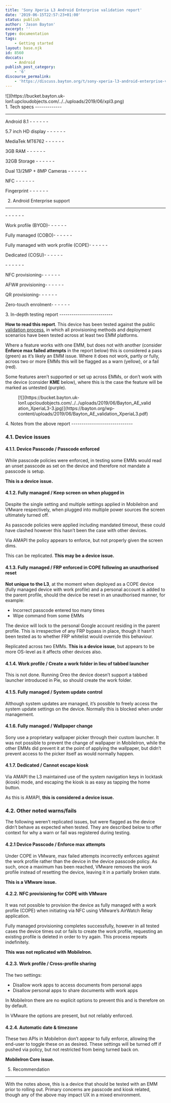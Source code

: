 ```yaml
---
title: 'Sony Xperia L3 Android Enterprise validation report'
date: '2019-06-15T22:57:23+01:00'
status: publish
author: 'Jason Bayton'
excerpt: ''
type: documentation
tags: 
    - Getting started
layout: base.njk
id: 8560
doccats:
    - Android
publish_post_category:
    - '6'
discourse_permalink:
    - 'https://discuss.bayton.org/t/sony-xperia-l3-android-enterprise-validation-report/304'
---
```

<div class="wp-block-image">![](https://bucket.bayton.uk-lon1.upcloudobjects.com/../../uploads/2019/06/xpl3.png)</div>1. Tech specs
-------------

- - - - - -

Android 8.1 - - - - - -

5.7 inch HD display - - - - - -

MediaTek MT6762 - - - - - -

3GB RAM - - - - - -

32GB Storage - - - - - -

Dual 13/2MP + 8MP Cameras - - - - - -

 NFC - - - - - -

 Fingerprint - - - - - -

2. Android Enterprise support
-----------------------------

<div class="wp-block-columns has-2-columns"><div class="wp-block-column">- - - - - -

 Work profile (BYOD)- - - - - -

 Fully managed (COBO)- - - - - -

 Fully managed with work profile (COPE)- - - - - -

 Dedicated (COSU)- - - - - -

</div><div class="wp-block-column">- - - - - -

 NFC provisioning- - - - - -

 AFW# provisioning- - - - - -

 QR provisioning- - - - - -

 Zero-touch enrolment- - - - - -

</div></div>3. In-depth testing report
--------------------------

**How to read this report**. This device has been tested against the public [validation process](https://bayton.org/docs/enterprise-mobility/android/android-enterprise-device-support/validation-process-and-information/), in which all provisioning methods and deployment scenarios have been tested across at least two EMM platforms.

Where a feature works with one EMM, but does not with another (consider **Enforce max failed attempts** in the report below) this is considered a pass (green) as it’s likely an EMM issue. Where it does not work, partly or fully, across two or more EMMs this will be flagged as a warn (yellow), or a fail (red).

Some features aren’t supported or set up across EMMs, or don’t work with the device (consider **KME** below), where this is the case the feature will be marked as untested (purple).

<figure class="wp-block-image">[![](https://bucket.bayton.uk-lon1.upcloudobjects.com/../../uploads/2019/06/Bayton_AE_validation_XperiaL3-3.jpg)](https://bayton.org/wp-content/uploads/2019/06/Bayton_AE_validation_XperiaL3.pdf)</figure>4. Notes from the above report
------------------------------

### 4.1. Device issues

#### 4.1.1. Device Passcode / Passcode enforced 

While passcode policies were enforced, in testing some EMMs would read an unset passcode as set on the device and therefore not mandate a passcode is setup.

**This is a device issue.**

#### 4.1.2. Fully managed / Keep screen on when plugged in

Despite the single setting and multiple settings applied in MobileIron and VMware respectively, when plugged into multiple power sources the screen ultimately turned off.

As passcode policies were applied including mandated timeout, these could have clashed however this hasn’t been the case with other devices.

Via AMAPI the policy appears to enforce, but not properly given the screen dims.

This can be replicated. **This may be a device issue.**

#### 4.1.3. Fully managed / FRP enforced in COPE following an unauthorised reset

**Not unique to the L3**, at the moment when deployed as a COPE device (fully managed device with work profile) and a personal account is added to the parent profile, should the device be reset in an unauthorised manner, for example:

- Incorrect passcode entered too many times
- Wipe command from some EMMs

The device will lock to the personal Google account residing in the parent profile. This is irrespective of any FRP bypass in place, though it hasn’t been tested as to whether FRP whitelist would override this behaviour.

Replicated across two EMMs. **This is a device issue**, but appears to be more OS-level as it affects other devices also.

#### 4.1.4. Work profile / Create a work folder in lieu of tabbed launcher

This is not done. Running Oreo the device doesn’t support a tabbed launcher introduced in Pie, so should create the work folder.

#### 4.1.5. Fully managed / System update control

Although system updates are managed, it’s possible to freely access the system update settings on the device. Normally this is blocked when under management.

#### 4.1.6. Fully managed / Wallpaper change

Sony use a proprietary wallpaper picker through their custom launcher. It was not possible to prevent the change of wallpaper in MobileIron, while the other EMMs did prevent it at the point of applying the wallpaper, but didn’t prevent access to the picker itself as would normally happen.

#### 4.1.7. Dedicated / Cannot escape kiosk

Via AMAPI the L3 maintained use of the system navigation keys in locktask (kiosk) mode, and escaping the kiosk is as easy as tapping the home button.

As this is AMAPI, **this is considered a device issue.**

### 4.2. Other noted warns/fails

The following weren’t replicated issues, but were flagged as the device didn’t behave as expected when tested. They are described below to offer context for why a warn or fail was registered during testing.

#### 4.2.1 Device Passcode / Enforce max attempts

Under COPE in VMware, max failed attempts incorrectly enforces against the work profile rather than the device in the device passcode policy. As such, once a maximum has been reached, VMware removes the work profile instead of resetting the device, leaving it in a partially broken state.

**This is a VMware issue.**

#### 4.2.2. NFC provisioning for COPE with VMware

It was not possible to provision the device as fully managed with a work profile (COPE) when initiating via NFC using VMware’s AirWatch Relay application.

Fully managed provisioning completes successfully, however in all tested cases the device times out or fails to create the work profile, requesting an existing profile is deleted in order to try again. This process repeats indefinitely.

**This was not replicated with MobileIron.**

#### 4.2.3. Work profile / Cross-profile sharing

The two settings:

- Disallow work apps to access documents from personal apps
- Disallow personal apps to share documents with work apps

In MobileIron there are no explicit options to prevent this and is therefore on by default.

In VMware the options are present, but not reliably enforced.

#### 4.2.4. Automatic date &amp; timezone

These two APIs in MobileIron don’t appear to fully enforce, allowing the end-user to toggle these on as desired. These settings will be turned off if pushed via policy, but not restricted from being turned back on.

**MobileIron Core issue.**

5. Recommendation
-----------------

With the notes above, this is a device that should be tested with an EMM prior to rolling out. Primary concerns are passcode and kiosk related, though any of the above may impact UX in a mixed environment.